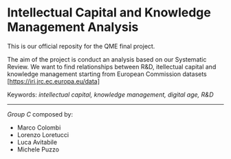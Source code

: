 # Intellectual Capital and Knowledge Management Analysis
This is our official reposity for the QME final project. 

The aim of the project is conduct an analysis based on our Systematic Review.
We want to find relationships between R&D, itellectual capital and knowledge management starting from European Commission datasets [https://iri.jrc.ec.europa.eu/data]   

Keywords: *intellectual capital, knowledge management, digital age, R&D*  

---
*Group C* composed by: 
- Marco Colombi 
- Lorenzo Loretucci 
- Luca Avitabile 
- Michele Puzzo 

